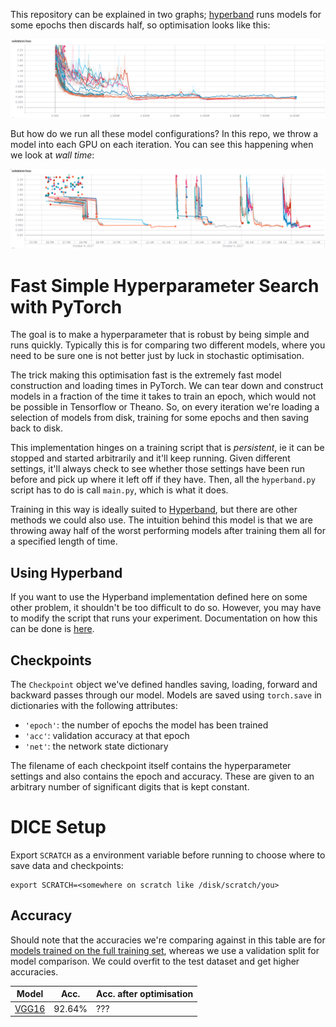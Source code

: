 
This repository can be explained in two graphs; [hyperband][] runs models
for some epochs then discards half, so optimisation looks like this:

![](images/val_step.png)

But how do we run all these model configurations? In this repo, we throw
a model into each GPU on each iteration. You can see this happening when we
look at *wall time*:

![](images/val_wall.png)

# Fast Simple Hyperparameter Search with PyTorch

The goal is to make a hyperparameter that is robust by being simple and
runs quickly. Typically this is for comparing two different models, where
you need to be sure one is not better just by luck in stochastic
optimisation.

The trick making this optimisation fast is the extremely fast model
construction and loading times in PyTorch. We can tear down and construct
models in a fraction of the time it takes to train an epoch, which would
not be possible in Tensorflow or Theano. So, on every iteration we're
loading a selection of models from disk, training for some epochs and then
saving back to disk.

This implementation hinges on a training script that is *persistent*, ie it
can be stopped and started arbitrarily and it'll keep running. Given
different settings, it'll always check to see whether those settings have
been run before and pick up where it left off if they have. Then, all the
`hyperband.py` script has to do is call `main.py`, which is what it does.

Training in this way is ideally suited to [Hyperband][], but there are
other methods we could also use. The intuition behind this model is that we
are throwing away half of the worst performing models after training them
all for a specified length of time.

[hyperband]: https://people.eecs.berkeley.edu/~kjamieson/hyperband.html

## Using Hyperband

If you want to use the Hyperband implementation defined here on some other
problem, it shouldn't be too difficult to do so. However, you may have to
modify the script that runs your experiment. Documentation on how this can
be done is [here](HYPERBAND.md).

## Checkpoints

The `Checkpoint` object we've defined handles saving, loading, forward and
backward passes through our model. Models are saved using `torch.save` in
dictionaries with the following attributes:

* `'epoch'`: the number of epochs the model has been trained
* `'acc'`: validation accuracy at that epoch
* `'net'`: the network state dictionary

The filename of each checkpoint itself contains the hyperparameter settings
and also contains the epoch and accuracy. These are given to an arbitrary
number of significant digits that is kept constant.

# DICE Setup

Export `SCRATCH` as a environment variable before running to choose where
to save data and checkpoints:

```
export SCRATCH=<somewhere on scratch like /disk/scratch/you>
```

## Accuracy

Should note that the accuracies we're comparing against in this table are
for [models trained
on the full training set][kuangliu], whereas we use a validation split for model
comparison. We could overfit to the test dataset and get higher accuracies.

| Model             | Acc.        | Acc. after optimisation |
| ----------------- | ----------- | ----------- |
| [VGG16](https://arxiv.org/abs/1409.1556)             | 92.64%      | ??? |

[kuangliu]: https://github.com/kuangliu/pytorch-cifar
[statedict]: https://github.com/BayesWatch/reliable-train/issues/33
